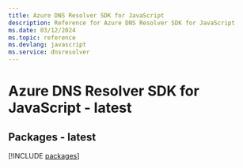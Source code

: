 ```yaml
---
title: Azure DNS Resolver SDK for JavaScript
description: Reference for Azure DNS Resolver SDK for JavaScript
ms.date: 03/12/2024
ms.topic: reference
ms.devlang: javascript
ms.service: dnsresolver
---
```

# Azure DNS Resolver SDK for JavaScript - latest
## Packages - latest
[!INCLUDE [packages](dns-resolver-index.md)]